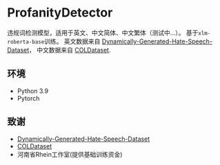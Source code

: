# ProfanityDetector
违规词检测模型，适用于英文、中文简体、中文繁体（测试中...）。 基于`xlm-roberta-base`训练。
英文数据来自 [Dynamically-Generated-Hate-Speech-Dataset](https://github.com/bvidgen/Dynamically-Generated-Hate-Speech-Dataset)， 中文数据来自 [COLDataset](https://github.com/thu-coai/COLDataset).

## 环境
- Python 3.9
- Pytorch

## 致谢
- [Dynamically-Generated-Hate-Speech-Dataset](https://github.com/bvidgen/Dynamically-Generated-Hate-Speech-Dataset)
- [COLDataset](https://github.com/thu-coai/COLDataset)
- 河南省Rhein工作室(提供基础训练资金)